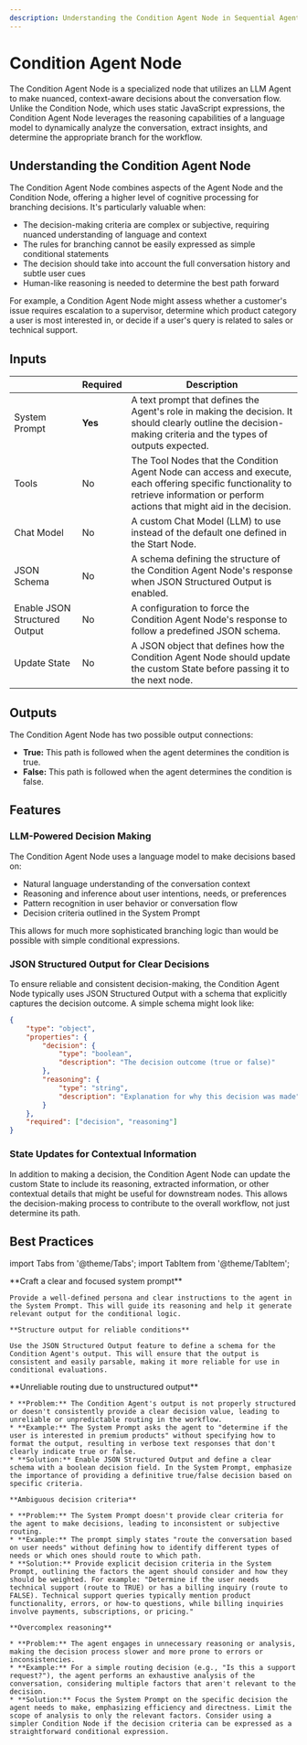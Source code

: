 ```yaml
---
description: Understanding the Condition Agent Node in Sequential Agents
---
```


# Condition Agent Node

The Condition Agent Node is a specialized node that utilizes an LLM Agent to make nuanced, context-aware decisions about the conversation flow. Unlike the Condition Node, which uses static JavaScript expressions, the Condition Agent Node leverages the reasoning capabilities of a language model to dynamically analyze the conversation, extract insights, and determine the appropriate branch for the workflow.

<!-- ![](../../assets/seq-16.png) -->

## Understanding the Condition Agent Node

The Condition Agent Node combines aspects of the Agent Node and the Condition Node, offering a higher level of cognitive processing for branching decisions. It's particularly valuable when:

-   The decision-making criteria are complex or subjective, requiring nuanced understanding of language and context
-   The rules for branching cannot be easily expressed as simple conditional statements
-   The decision should take into account the full conversation history and subtle user cues
-   Human-like reasoning is needed to determine the best path forward

For example, a Condition Agent Node might assess whether a customer's issue requires escalation to a supervisor, determine which product category a user is most interested in, or decide if a user's query is related to sales or technical support.

## Inputs

|                               | Required | Description                                                                                                                                                                          |
| ----------------------------- | -------- | ------------------------------------------------------------------------------------------------------------------------------------------------------------------------------------ |
| System Prompt                 | **Yes**  | A text prompt that defines the Agent's role in making the decision. It should clearly outline the decision-making criteria and the types of outputs expected.                        |
| Tools                         | No       | The Tool Nodes that the Condition Agent Node can access and execute, each offering specific functionality to retrieve information or perform actions that might aid in the decision. |
| Chat Model                    | No       | A custom Chat Model (LLM) to use instead of the default one defined in the Start Node.                                                                                               |
| JSON Schema                   | No       | A schema defining the structure of the Condition Agent Node's response when JSON Structured Output is enabled.                                                                       |
| Enable JSON Structured Output | No       | A configuration to force the Condition Agent Node's response to follow a predefined JSON schema.                                                                                     |
| Update State                  | No       | A JSON object that defines how the Condition Agent Node should update the custom State before passing it to the next node.                                                           |

## Outputs

The Condition Agent Node has two possible output connections:

-   **True:** This path is followed when the agent determines the condition is true.
-   **False:** This path is followed when the agent determines the condition is false.

## Features

### LLM-Powered Decision Making

The Condition Agent Node uses a language model to make decisions based on:

-   Natural language understanding of the conversation context
-   Reasoning and inference about user intentions, needs, or preferences
-   Pattern recognition in user behavior or conversation flow
-   Decision criteria outlined in the System Prompt

This allows for much more sophisticated branching logic than would be possible with simple conditional expressions.

### JSON Structured Output for Clear Decisions

To ensure reliable and consistent decision-making, the Condition Agent Node typically uses JSON Structured Output with a schema that explicitly captures the decision outcome. A simple schema might look like:

```json
{
    "type": "object",
    "properties": {
        "decision": {
            "type": "boolean",
            "description": "The decision outcome (true or false)"
        },
        "reasoning": {
            "type": "string",
            "description": "Explanation for why this decision was made"
        }
    },
    "required": ["decision", "reasoning"]
}
```

### State Updates for Contextual Information

In addition to making a decision, the Condition Agent Node can update the custom State to include its reasoning, extracted information, or other contextual details that might be useful for downstream nodes. This allows the decision-making process to contribute to the overall workflow, not just determine its path.

## Best Practices

import Tabs from '@theme/Tabs';
import TabItem from '@theme/TabItem';

<Tabs>
  <TabItem value="pro-tips" label="Pro Tips">
    **Craft a clear and focused system prompt**

    Provide a well-defined persona and clear instructions to the agent in the System Prompt. This will guide its reasoning and help it generate relevant output for the conditional logic.

    **Structure output for reliable conditions**

    Use the JSON Structured Output feature to define a schema for the Condition Agent's output. This will ensure that the output is consistent and easily parsable, making it more reliable for use in conditional evaluations.

  </TabItem>
  <TabItem value="pitfalls" label="Potential Pitfalls">
    **Unreliable routing due to unstructured output**

    * **Problem:** The Condition Agent's output is not properly structured or doesn't consistently provide a clear decision value, leading to unreliable or unpredictable routing in the workflow.
    * **Example:** The System Prompt asks the agent to "determine if the user is interested in premium products" without specifying how to format the output, resulting in verbose text responses that don't clearly indicate true or false.
    * **Solution:** Enable JSON Structured Output and define a clear schema with a boolean decision field. In the System Prompt, emphasize the importance of providing a definitive true/false decision based on specific criteria.

    **Ambiguous decision criteria**

    * **Problem:** The System Prompt doesn't provide clear criteria for the agent to make decisions, leading to inconsistent or subjective routing.
    * **Example:** The prompt simply states "route the conversation based on user needs" without defining how to identify different types of needs or which ones should route to which path.
    * **Solution:** Provide explicit decision criteria in the System Prompt, outlining the factors the agent should consider and how they should be weighted. For example: "Determine if the user needs technical support (route to TRUE) or has a billing inquiry (route to FALSE). Technical support queries typically mention product functionality, errors, or how-to questions, while billing inquiries involve payments, subscriptions, or pricing."

    **Overcomplex reasoning**

    * **Problem:** The agent engages in unnecessary reasoning or analysis, making the decision process slower and more prone to errors or inconsistencies.
    * **Example:** For a simple routing decision (e.g., "Is this a support request?"), the agent performs an exhaustive analysis of the conversation, considering multiple factors that aren't relevant to the decision.
    * **Solution:** Focus the System Prompt on the specific decision the agent needs to make, emphasizing efficiency and directness. Limit the scope of analysis to only the relevant factors. Consider using a simpler Condition Node if the decision criteria can be expressed as a straightforward conditional expression.

  </TabItem>
</Tabs>

